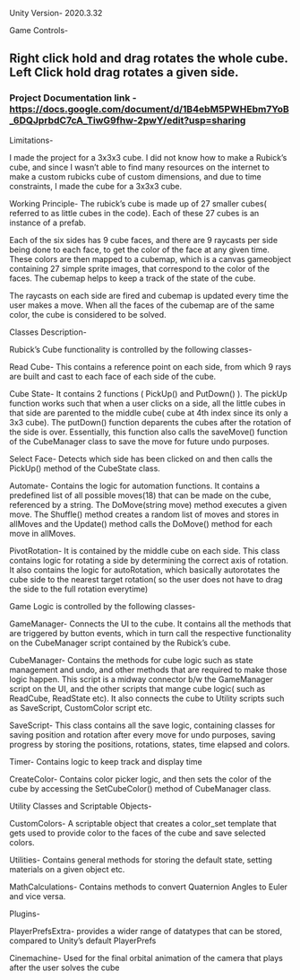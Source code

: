 Unity Version- 2020.3.32

Game Controls-

## Right click hold and drag rotates the whole cube. Left Click hold drag rotates a given side.

### Project Documentation link - https://docs.google.com/document/d/1B4ebM5PWHEbm7YoB_6DQJprbdC7cA_TiwG9fhw-2pwY/edit?usp=sharing

Limitations-

I made the project for a 3x3x3 cube. 
I did not know how to make a Rubick’s cube, and since I wasn’t able to find many resources on the internet to make a custom rubicks cube of custom dimensions, and due to time constraints, I made the cube for a 3x3x3 cube.

Working Principle-
The rubick’s cube is made up of 27 smaller cubes( referred to as little cubes in the code). Each of these 27 cubes is an instance of a prefab.

Each of the six sides has 9 cube faces, and there are 9 raycasts per side being done to each face, to get the color of the face at any given time. These colors are then mapped to a cubemap, which is a canvas gameobject containing 27 simple sprite images, that correspond to the color of the faces. The cubemap helps to keep a track of the state of the cube.

The raycasts on each side are fired and cubemap is updated every time the user makes a move. When all the faces of the cubemap are of the same color, the cube is considered to be solved.

Classes Description-

Rubick’s Cube functionality is controlled by the following classes-

Read Cube- This contains a reference point on each side, from which 9 rays are built and cast to each face of each side of the cube.

Cube State- It contains 2 functions ( PickUp() and PutDown() ). The pickUp function works such that when a user clicks on a side, all the little cubes in that side are parented to the middle cube( cube at 4th index since its only a 3x3 cube).
The putDown() function deparents the cubes after the rotation of the side is over. Essentially, this function also calls the saveMove() function of the CubeManager class to save the move for future undo purposes.

Select Face- Detects which side has been clicked on and then calls the PickUp() method of the CubeState class.

Automate- Contains the logic for automation functions.
It contains a predefined list of all possible moves(18) that can be made on the cube, referenced by a string.
The DoMove(string move) method executes a given move. The Shuffle() method creates a random list of moves and stores in allMoves and the Update() method calls the DoMove() method for each move in allMoves.

PivotRotation- It is contained by the middle cube on each side.
This class contains logic for rotating a side by determining the correct axis of rotation. It also contains the logic for autoRotation, which basically autorotates the cube side to the nearest target rotation( so the user does not have to drag the side to the full rotation everytime)

Game Logic is controlled by the following classes-

GameManager- Connects the UI to the cube. It contains all the methods that are triggered by button events, which in turn call the respective functionality on the CubeManager script contained by the Rubick’s cube.

CubeManager- Contains the methods for cube logic such as state management and undo, and other methods that are required to make those logic happen. This script is a midway connector b/w the GameManager script on the UI, and the other scripts that mange cube logic( such as ReadCube, ReadState etc). It also connects the cube to Utility scripts such as SaveScript, CustomColor script etc.

SaveScript- This class contains all the save logic, containing classes for saving position and rotation after every move for undo purposes, saving progress by storing the positions, rotations, states, time elapsed and colors.

Timer- Contains logic to keep track and display time

CreateColor- Contains color picker logic, and then sets the color of the cube by accessing the SetCubeColor() method of CubeManager class.

Utility Classes and Scriptable Objects-

CustomColors- A scriptable object that creates a color_set template that gets used to provide color to the faces of the cube and save selected colors.

Utilities- Contains general methods for storing the default state, setting materials on a given object etc.

MathCalculations- Contains methods to convert Quaternion Angles to Euler and vice versa.

Plugins-

PlayerPrefsExtra- provides a wider range of datatypes that can be stored, compared to Unity’s default PlayerPrefs

Cinemachine- Used for the final orbital animation of the camera that plays after the user solves the cube
